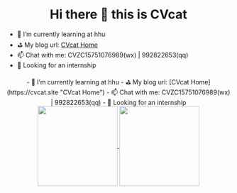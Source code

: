 <div align="center">
<h1>Hi there 👋 this is CVcat</h1>
</div>


- 🌱 I’m currently learning at hhu
- ⛳ My blog url: [CVcat Home](https://cvcat.site "CVcat Home")
- 📫 Chat with me: CVZC15751076989(wx) | 992822653(qq)
- 🎯 Looking for an internship

<div align="center">
  - 🌱 I’m currently learning at hhu
- ⛳ My blog url: [CVcat Home](https://cvcat.site "CVcat Home")
- 📫 Chat with me: CVZC15751076989(wx) | 992822653(qq)
- 🎯 Looking for an internship
</div>
  
<div align="center">
  <a href="https://github.com/cv-cat">
    <img height=180 align="center" src="https://github-readme-stats.vercel.app/api?username=cv-cat&show_icons=true&count_private=true&hide=prs&theme=default_repocard" />
  </a>
  <a> 
   <img height=180 align="center" src="https://i.giphy.com/media/v1.Y2lkPTc5MGI3NjExdzB4bTB3N3QzZTZ3cmNkcWt2NWs5dGIzN2hyc3RlaWlmaHFibW9tdiZlcD12MV9pbnRlcm5hbF9naWZfYnlfaWQmY3Q9Zw/lJNoBCvQYp7nq/giphy.gif" />
  </a>
</div>

